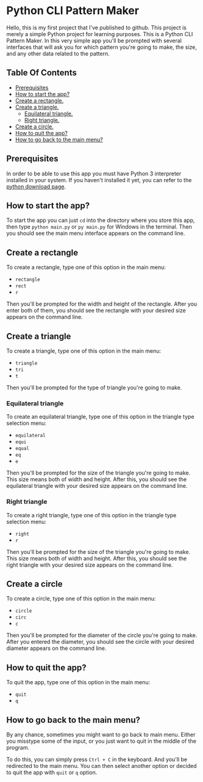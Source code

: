 # Python CLI Pattern Maker

Hello, this is my first project that I've published to github. This project is merely a simple Python project for learning purposes. This is a Python CLI Pattern Maker. In this very simple app you'll be prompted with several interfaces that will ask you for which pattern you're going to make, the size, and any other data related to the pattern.

## Table Of Contents

-   [Prerequisites](#prerequisites)
-   [How to start the app?](#how-to-start-the-app)
-   [Create a rectangle.](#create-a-rectangle)
-   [Create a triangle.](#create-a-triangle)
    -   [Equilateral triangle.](#equilateral-triangle)
    -   [Right triangle.](#right-triangle)
-   [Create a circle.](#create-a-circle)
-   [How to quit the app?](#how-to-quit-the-app)
-   [How to go back to the main menu?](#how-to-go-back-to-the-main-menu)

## Prerequisites

In order to be able to use this app you must have Python 3 interpreter installed in your system. If you haven't installed it yet, you can refer to the [python download page](https://www.python.org/downloads).

## How to start the app?

To start the app you can just `cd` into the directory where you store this app, then type `python main.py` or `py main.py` for Windows in the terminal. Then you should see the main menu interface appears on the command line.

## Create a rectangle

To create a rectangle, type one of this option in the main menu:

-   `rectangle`
-   `rect`
-   `r`

Then you'll be prompted for the width and height of the rectangle. After you enter both of them, you should see the rectangle with your desired size appears on the command line.

## Create a triangle

To create a triangle, type one of this option in the main menu:

-   `triangle`
-   `tri`
-   `t`

Then you'll be prompted for the type of triangle you're going to make.

### Equilateral triangle

To create an equilateral triangle, type one of this option in the triangle type selection menu:

-   `equilateral`
-   `equi`
-   `equal`
-   `eq`
-   `e`

Then you'll be prompted for the size of the triangle you're going to make. This size means both of width and height. After this, you should see the equilateral triangle with your desired size appears on the command line.

### Right triangle

To create a right triangle, type one of this option in the triangle type selection menu:

-   `right`
-   `r`

Then you'll be prompted for the size of the triangle you're going to make. This size means both of width and height. After this, you should see the right triangle with your desired size appears on the command line.

## Create a circle

To create a circle, type one of this option in the main menu:

-   `circle`
-   `circ`
-   `c`

Then you'll be prompted for the diameter of the circle you're going to make. After you entered the diameter, you should see the circle with your desired diameter appears on the command line.

## How to quit the app?

To quit the app, type one of this option in the main menu:

-   `quit`
-   `q`

## How to go back to the main menu?

By any chance, sometimes you might want to go back to main menu. Either you misstype some of the input, or you just want to quit in the middle of the program.

To do this, you can simply press `Ctrl + C` in the keyboard. And you'll be redirected to the main menu. You can then select another option or decided to quit the app with `quit` or `q` option.
